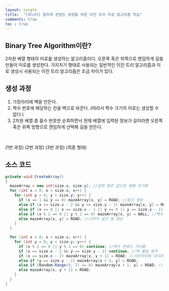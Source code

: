 ```yaml
---
layout: single
title:  "[유니티] 절차적 콘텐츠 생성을 위한 이진 트리 미로 알고리즘 학습"
comments: true
toc : true
---
```


## Binary Tree Algorithm이란?

2차원 배열 형태의 미로를 생성하는 알고리즘이다. 오른쪽 혹은 위쪽으로 랜덤하게 길을 만들어 미로를 생성한다. 가지치기 형태로 사용되는 일반적인 이진 트리 알고리즘과 미로 생성시 사용되는 이진 트리 알고리즘은 조금 차이가 있다.

 

## 생성 과정

1. 가장자리에 벽을 만든다.
2. 짝수 번호에 해당하는 칸을 벽으로 바꾼다. (따라서 짝수 크기의 미로는 생성할 수 없다.)
3. 2차원 배열 중 홀수 번호만 순회하면서 현재 배열에 입력된 정보가 길이라면 오른쪽 혹은 위쪽 방향으로 랜덤하게 선택해 길을 만든다.

​                                        

(1번 과정)             (2번 과정)             (3번 과정)             (최종 형태)      

 

## 소스 코드

```c#
private void CreateArray()
{
  mazeArray = new int[size.x, size.y]; //입력 받은 값으로 배열 초기화
  for (int x = 0; x < size.x; x++) {
	for (int y = 0; y < size.y; y++) {
      if (x == 1 && y == 0) mazeArray[x, y] = ROAD; //입구 생성
      else if (x == size.x - 2 && y == size.y - 1) mazeArray[x, y] = ROAD; //출구 생성
      else if (x == 0 || x == size.x - 1 || y == 0 || y == size.y - 1) mazeArray[x, y] = WALL; //가장자리 벽 생성
      else if (x % 2 == 0 || y % 2 == 0) mazeArray[x, y] = WALL; //짝수 칸 벽 생성
      else mazeArray[x, y] = ROAD; //나머지 공간 길 생성
    }
  }

  for (int x = 0; x < size.x; x++) {
    for (int y = 0; y < size.y; y++) {
      if (x % 2 == 0 || y % 2 == 0) continue; //짝수 번호는 건너뜀
      if (x == size.x - 2 && y == size.y - 2) continue; //벽 뚫림 방지
      if (x == size.x - 2) mazeArray[x, y + 1] = ROAD; //가장자리에 다다르면 다른 방향으로 길 생성
      else if (y == size.y - 2) mazeArray[x + 1, y] = ROAD;
      else if (Random.Range(0, 2) == 0) mazeArray[x + 1, y] = ROAD; //오른쪽 혹은 위쪽으로 핸덤하게 길 생성
      else mazeArray[x, y + 1] = ROAD;
    }
  }
}
```

